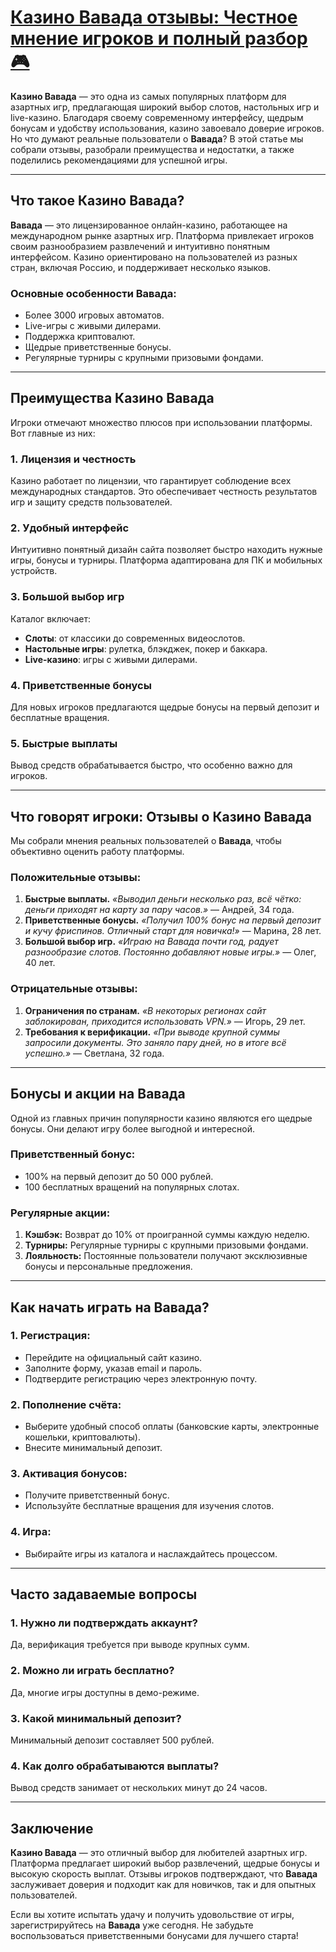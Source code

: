 # [Казино Вавада отзывы: Честное мнение игроков и полный разбор 🎮](https://partnervavadarv.com?promo=75590753-cc8b-4c4a-8d71-99b7a2293439-jud\&target=register)

**Казино Вавада** — это одна из самых популярных платформ для азартных игр, предлагающая широкий выбор слотов, настольных игр и live-казино. Благодаря своему современному интерфейсу, щедрым бонусам и удобству использования, казино завоевало доверие игроков. Но что думают реальные пользователи о **Вавада**? В этой статье мы собрали отзывы, разобрали преимущества и недостатки, а также поделились рекомендациями для успешной игры.

***

## Что такое Казино Вавада?

**Вавада** — это лицензированное онлайн-казино, работающее на международном рынке азартных игр. Платформа привлекает игроков своим разнообразием развлечений и интуитивно понятным интерфейсом. Казино ориентировано на пользователей из разных стран, включая Россию, и поддерживает несколько языков.

### Основные особенности Вавада:

* Более 3000 игровых автоматов.
* Live-игры с живыми дилерами.
* Поддержка криптовалют.
* Щедрые приветственные бонусы.
* Регулярные турниры с крупными призовыми фондами.

***

## Преимущества Казино Вавада

Игроки отмечают множество плюсов при использовании платформы. Вот главные из них:

### 1. Лицензия и честность

Казино работает по лицензии, что гарантирует соблюдение всех международных стандартов. Это обеспечивает честность результатов игр и защиту средств пользователей.

### 2. Удобный интерфейс

Интуитивно понятный дизайн сайта позволяет быстро находить нужные игры, бонусы и турниры. Платформа адаптирована для ПК и мобильных устройств.

### 3. Большой выбор игр

Каталог включает:

* **Слоты**: от классики до современных видеослотов.
* **Настольные игры**: рулетка, блэкджек, покер и баккара.
* **Live-казино**: игры с живыми дилерами.

### 4. Приветственные бонусы

Для новых игроков предлагаются щедрые бонусы на первый депозит и бесплатные вращения.

### 5. Быстрые выплаты

Вывод средств обрабатывается быстро, что особенно важно для игроков.

***

## Что говорят игроки: Отзывы о Казино Вавада

Мы собрали мнения реальных пользователей о **Вавада**, чтобы объективно оценить работу платформы.

### Положительные отзывы:

1. **Быстрые выплаты.**
   *«Выводил деньги несколько раз, всё чётко: деньги приходят на карту за пару часов.»*
   — Андрей, 34 года.
2. **Приветственные бонусы.**
   *«Получил 100% бонус на первый депозит и кучу фриспинов. Отличный старт для новичка!»*
   — Марина, 28 лет.
3. **Большой выбор игр.**
   *«Играю на Вавада почти год, радует разнообразие слотов. Постоянно добавляют новые игры.»*
   — Олег, 40 лет.

### Отрицательные отзывы:

1. **Ограничения по странам.**
   *«В некоторых регионах сайт заблокирован, приходится использовать VPN.»*
   — Игорь, 29 лет.
2. **Требования к верификации.**
   *«При выводе крупной суммы запросили документы. Это заняло пару дней, но в итоге всё успешно.»*
   — Светлана, 32 года.

***

## Бонусы и акции на Вавада

Одной из главных причин популярности казино являются его щедрые бонусы. Они делают игру более выгодной и интересной.

### Приветственный бонус:

* 100% на первый депозит до 50 000 рублей.
* 100 бесплатных вращений на популярных слотах.

### Регулярные акции:

1. **Кэшбэк:**
   Возврат до 10% от проигранной суммы каждую неделю.
2. **Турниры:**
   Регулярные турниры с крупными призовыми фондами.
3. **Лояльность:**
   Постоянные пользователи получают эксклюзивные бонусы и персональные предложения.

***

## Как начать играть на Вавада?

### 1. Регистрация:

* Перейдите на официальный сайт казино.
* Заполните форму, указав email и пароль.
* Подтвердите регистрацию через электронную почту.

### 2. Пополнение счёта:

* Выберите удобный способ оплаты (банковские карты, электронные кошельки, криптовалюты).
* Внесите минимальный депозит.

### 3. Активация бонусов:

* Получите приветственный бонус.
* Используйте бесплатные вращения для изучения слотов.

### 4. Игра:

* Выбирайте игры из каталога и наслаждайтесь процессом.

***

## Часто задаваемые вопросы

### 1. Нужно ли подтверждать аккаунт?

Да, верификация требуется при выводе крупных сумм.

### 2. Можно ли играть бесплатно?

Да, многие игры доступны в демо-режиме.

### 3. Какой минимальный депозит?

Минимальный депозит составляет 500 рублей.

### 4. Как долго обрабатываются выплаты?

Вывод средств занимает от нескольких минут до 24 часов.

***

## Заключение

**Казино Вавада** — это отличный выбор для любителей азартных игр. Платформа предлагает широкий выбор развлечений, щедрые бонусы и высокую скорость выплат. Отзывы игроков подтверждают, что **Вавада** заслуживает доверия и подходит как для новичков, так и для опытных пользователей.

Если вы хотите испытать удачу и получить удовольствие от игры, зарегистрируйтесь на **Вавада** уже сегодня. Не забудьте воспользоваться приветственными бонусами для лучшего старта!
